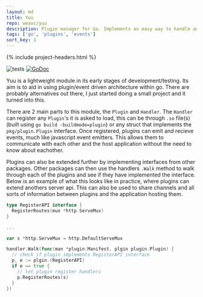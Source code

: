 ```yaml
---
layout: md
title: Yuu
repo: weavc/yuu
description: Plugin manager for Go. Implements an easy way to handle and communicate with plugins to help extend applications
tags: ['go', 'plugins', 'events']
sort_key: 1
---
```


{% include project-headers.html %}

![tests](https://github.com/weavc/yuu/workflows/Go/badge.svg?branch=master) 
[![GoDoc](https://img.shields.io/static/v1?label=godoc&message=reference&color=blue)](https://pkg.go.dev/github.com/weavc/yuu)

Yuu is a lightweight module in its early stages of development/testing. Its aim is to aid in using plugin/event driven architecture within go. There are probably alternatives out there, I just started doing a small project and it turned into this.

There are 2 main parts to this module, the `Plugin` and `Handler`. The `Handler` can register any `Plugin`'s it is asked to load, this can be through `.so` file(s) (built using `go build -buildmode=plugin`) or any struct that implements the `pkg/plugin.Plugin` interface. Once registered, plugins can emit and recieve events, much like javascript event emitters. This allows them to communicate with each other and the host application without the need to know about eachother.

Plugins can also be extended further by implementing interfaces from other packages. Other packages can then use the handlers `.Walk` method to walk through each of the plugins and see if they have implemented the interface. Below is an example of what this looks like in practice, where plugins can extend anothers server api. This can also be used to share channels and all sorts of information between plugins and the application hosting them.

```go
type RegisterAPI interface {
  RegisterRoutes(mux *http.ServeMux)
}

...

var s *http.ServeMux = http.DefaultServeMux

handler.Walk(func(man *plugin.Manifest, plgin plugin.Plugin) {
  // check if plugin implements RegisterAPI interface
  p, e := plgin.(RegisterAPI)
  if e == true {
    // let plugin register handlers
    p.RegisterRoutes(s)
  }
})
```
 
